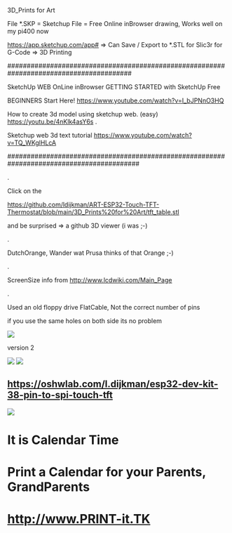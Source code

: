 3D_Prints for Art

File *.SKP = Sketchup File = Free Online inBrowser drawing, Works well on my pi400 now

https://app.sketchup.com/app#   => Can Save / Export to *.STL for Slic3r for G-Code => 3D Printing

########################################################################################

SketchUp WEB OnLine inBrowser GETTING STARTED with SketchUp Free

BEGINNERS Start Here! https://www.youtube.com/watch?v=I_bJPNnO3HQ

How to create 3d model using sketchup web. (easy) https://youtu.be/4nKlk4asY6s .

Sketchup web 3d text tutorial https://www.youtube.com/watch?v=TQ_WKglHLcA

##########################################################################################

.

Click on the

https://github.com/ldijkman/ART-ESP32-Touch-TFT-Thermostat/blob/main/3D_Prints%20for%20Art/tft_table.stl

and be surprised => a github 3D viewer (i was ;-)

.

DutchOrange, Wander wat Prusa thinks of that Orange ;-)

.

ScreenSize info from http://www.lcdwiki.com/Main_Page

.

Used an old floppy drive FlatCable, Not the correct number of pins 

if you use the same holes on both side its no problem

<img src="https://github.com/ldijkman/ART-ESP32-Touch-TFT-Thermostat/blob/main/3D_Prints%20for%20Art/tft_table.jpg">

 
 
 version 2
 
 <img src="https://github.com/ldijkman/ART-ESP32-Touch-TFT-Thermostat/blob/main/3D_Prints%20for%20Art/version2.jpg">
 
 
 
  <img src="https://github.com/ldijkman/ART-ESP32-Touch-TFT-Thermostat/blob/main/3D_Prints%20for%20Art/version_2.jpg">
  
  
  
##  https://oshwlab.com/l.dijkman/esp32-dev-kit-38-pin-to-spi-touch-tft


<img src="https://github.com/ldijkman/ART-ESP32-Touch-TFT-Thermostat/blob/main/images/Art_ESP32_Smart_Thermostat_OpenSource_3D_Print.jpg?raw=true">
                      
                      
# It is Calendar Time
# Print a Calendar for your Parents, GrandParents
# http://www.PRINT-it.TK


